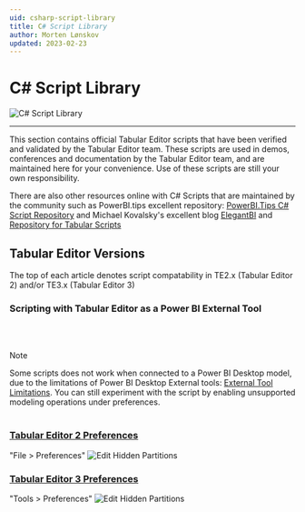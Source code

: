 ```yaml
---
uid: csharp-script-library
title: C# Script Library
author: Morten Lønskov
updated: 2023-02-23
---
```


# C# Script Library

![C# Script Library](~/content/assets/images/Cscripts/script-library-header.png)

---

This section contains official Tabular Editor scripts that have been verified and validated by the Tabular Editor team. These scripts are used in demos, conferences and documentation by the Tabular Editor team, and are maintained here for your convenience.  Use of these scripts are still your own responsibility.

There are also other resources online with C# Scripts that are maintained by the community such as PowerBI.tips excellent repository: [PowerBI.Tips C# Script Repository](https://github.com/PowerBI-tips/TabularEditor-Scripts) and Michael Kovalsky's excellent blog [ElegantBI](https://www.elegantbi.com/) and [Repository for Tabular Scripts](https://github.com/m-kovalsky/Tabular)

## Tabular Editor Versions

The top of each article denotes script compatability in TE2.x (Tabular Editor 2) and/or TE3.x (Tabular Editor 3)

### Scripting with Tabular Editor as a Power BI External Tool

<br></br>

> [!NOTE]
> Some scripts does not work when connected to a Power BI Desktop model, due to the limitations of Power BI Desktop External tools: [External Tool Limitations](https://learn.microsoft.com/en-us/power-bi/transform-model/desktop-external-tools#data-modeling-operations). You can still experiment with the script by enabling unsupported modeling operations under preferences. <br></br>

### [Tabular Editor 2 Preferences](#tab/TE2Preferences)

"File > Preferences"
![Edit Hidden Partitions](~/content/assets/images/te2-file-menu.png)

### [Tabular Editor 3 Preferences](#tab/TE3Preferences)

"Tools > Preferences"
![Edit Hidden Partitions](~/content/assets/images/tools-menu.png)




